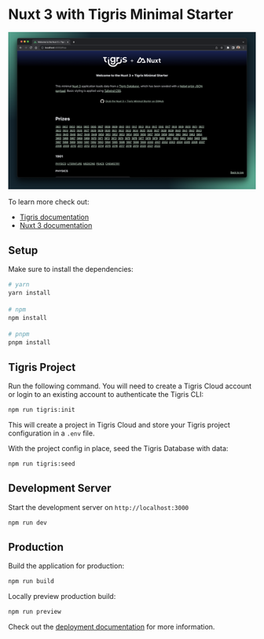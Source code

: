 # Nuxt 3 with Tigris Minimal Starter

![Tigris + Nuxt 3 app screenshot](docs/tigris-nuxt-3-screengrab.png)

To learn more check out:

- [Tigris documentation](https://www.tigrisdata.com/docs/)
- [Nuxt 3 documentation](https://nuxt.com/docs/getting-started/introduction)

## Setup

Make sure to install the dependencies:

```bash
# yarn
yarn install

# npm
npm install

# pnpm
pnpm install
```

## Tigris Project

Run the following command. You will need to create a Tigris Cloud account or
login to an existing account to authenticate the Tigris CLI:

```sh
npm run tigris:init
```

This will create a project in Tigris Cloud and store your Tigris project
configuration in a `.env` file.

With the project config in place, seed the Tigris Database with data:

```sh
npm run tigris:seed
```

## Development Server

Start the development server on `http://localhost:3000`

```bash
npm run dev
```

## Production

Build the application for production:

```bash
npm run build
```

Locally preview production build:

```bash
npm run preview
```

Check out the
[deployment documentation](https://nuxt.com/docs/getting-started/deployment) for
more information.
